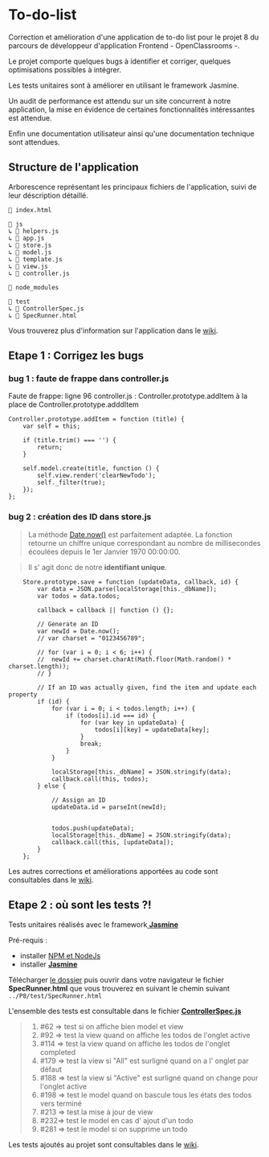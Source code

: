 <h1>To-do-list</h1>

<p>Correction et amélioration d'une application de to-do list pour le projet 8 du parcours de développeur d'application Frontend - OpenClassrooms -.</p>

<p>Le projet comporte quelques bugs à identifier et corriger, quelques optimisations possibles à intégrer.</p>
 
<p>Les tests unitaires sont à améliorer en utilisant le framework Jasmine.</p>

<p>Un audit de performance est attendu sur un site concurrent à notre application, la mise en évidence de certaines fonctionnalités intéressantes est attendue.</p>

<p>Enfin une documentation utilisateur ainsi qu'une documentation technique sont attendues.</p>


<h2>Structure de l'application</h2>

<p>Arborescence représentant les principaux fichiers de l'application, suivi de leur déscription détaillé.</p>

```
📄 index.html

📁 js
↳ 📄 helpers.js
↳ 📄 app.js
↳ 📄 store.js
↳ 📄 model.js
↳ 📄 template.js
↳ 📄 view.js
↳ 📄 controller.js

📁 node_modules

📁 test
↳ 📄 ControllerSpec.js
↳ 📄 SpecRunner.html
```

<p>Vous trouverez plus d'information sur l'application dans le <a href="https://github.com/Jean-MarcG/ocr-p8/wiki">wiki</a>.

<h2>Etape 1 : Corrigez les bugs</h2>

<h3>bug 1 : faute de frappe dans controller.js</h3>

<p>Faute de frappe: ligne 96 controller.js : Controller.prototype.addItem à la place de Controller.prototype.adddItem</p>

```
Controller.prototype.addItem = function (title) {
	var self = this;

	if (title.trim() === '') {
		return;
	}

	self.model.create(title, function () {
		self.view.render('clearNewTodo');
		self._filter(true);
	});
};
```

<h3> bug 2 : création des ID dans store.js</h3>

<blockquote>
<p dir="auto">La méthode <a href="https://developer.mozilla.org/fr/docs/Web/JavaScript/Reference/Objets_globaux/Date/now" rel="nofollow">Date.now()</a> est parfaitement adaptée. La fonction retourne un chiffre unique correspondant au nombre de millisecondes écoulées depuis le 1er Janvier 1970 00:00:00.</p>
</blockquote>

<blockquote>
<p dir="auto">Il s' agit donc de notre <strong>identifiant unique</strong>.</p>
</blockquote>

```
	Store.prototype.save = function (updateData, callback, id) {
		var data = JSON.parse(localStorage[this._dbName]);
		var todos = data.todos;
		
		callback = callback || function () {};
		
		// Generate an ID
		var newId = Date.now(); 
		// var charset = "0123456789";
		
		// for (var i = 0; i < 6; i++) {
		// 	newId += charset.charAt(Math.floor(Math.random() * charset.length));
		// }
		
		// If an ID was actually given, find the item and update each property
		if (id) {
			for (var i = 0; i < todos.length; i++) {
				if (todos[i].id === id) {
					for (var key in updateData) {
						todos[i][key] = updateData[key];
					}
					break;
				}
			}
			
			localStorage[this._dbName] = JSON.stringify(data);
			callback.call(this, todos);
		} else {
			
			// Assign an ID
			updateData.id = parseInt(newId);
			
			
			todos.push(updateData);
			localStorage[this._dbName] = JSON.stringify(data);
			callback.call(this, [updateData]);
		}
	};
  ```
  
  <p>Les autres corrections et améliorations apportées au code sont consultables dans le <a href="https://github.com/Jean-MarcG/ocr-p8/wiki">wiki</a>.
  
  <h2>Etape 2 : où sont les tests ?!</h2>
  
  <p>Tests unitaires réalisés avec le framework<a href="https://github.com/jasmine/"> <strong>Jasmine</strong></a></p>
  
  <p>Pré-requis :</p>
  
  <ul>
    <li>installer <a href="https://www.npmjs.com/get-npm?utm_source=house&amp;utm_medium=homepage&amp;utm_campaign=free%20orgs&amp;utm_term=Install%20npm">NPM et NodeJs</a></li>
    <li>installer <a href="https://github.com/jasmine/jasmine/releases"> <strong>Jasmine</strong></a></li>
  </ul>
  
  <p>Télécharger <a href="https://github.com/Jean-MarcG/ocr-p8">le dossier</a> puis ouvrir dans votre navigateur le fichier <strong>SpecRunner.html</strong> que vous trouverez en suivant le chemin suivant <code>../P8/test/SpecRunner.html</code></p>
  
  <p>L'ensemble des tests est consultable dans le fichier <a href="https://github.com/Jean-MarcG/ocr-p8/blob/master/test/ControllerSpec.js"><strong>ControllerSpec.js</strong></a></p>
  
  <blockquote>
    <ol dir="auto">
      <li>#62 =&gt; test si on affiche bien model et view</li>
      <li>#92 =&gt; test la view quand on affiche les todos de l'onglet active</li>
      <li>#114 =&gt; test la view quand on affiche les todos de l'onglet completed</li>
      <li>#179 =&gt; test la view si "All" est surligné quand on a l' onglet par défaut</li>
      <li>#188 =&gt; test la view si "Active" est surligné quand on change pour l'onglet active</li>
      <li>#198 =&gt; test le model quand on bascule tous les états des todos vers terminé</li>
      <li>#213 =&gt; test la mise à jour de view</li>
      <li>#232=&gt; test le model en cas d' ajout d'un todo</li>
      <li>#281 =&gt; test le model si on supprime un todo</li>
    </ol>
</blockquote>

  <p>Les tests ajoutés au projet sont consultables dans le <a href="https://github.com/Jean-MarcG/ocr-p8/wiki">wiki</a>.


  
  
